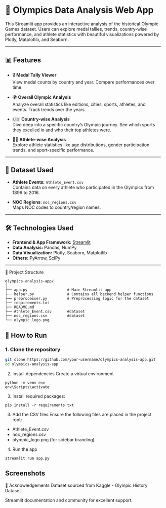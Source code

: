 # 🏅 Olympics Data Analysis Web App

This Streamlit app provides an interactive analysis of the historical Olympic Games dataset. Users can explore medal tallies, trends, country-wise performance, and athlete statistics with beautiful visualizations powered by Plotly, Matplotlib, and Seaborn.

---

## 📊 Features

- 🎖️ **Medal Tally Viewer**  
  View medal counts by country and year. Compare performances over time.

- 🌍 **Overall Olympic Analysis**  
  Analyze overall statistics like editions, cities, sports, athletes, and events. Track trends over the years.

- 🇺🇸 **Country-wise Analysis**  
  Dive deep into a specific country’s Olympic journey. See which sports they excelled in and who their top athletes were.

- 🧍‍♂️ **Athlete-wise Analysis**  
  Explore athlete statistics like age distributions, gender participation trends, and sport-specific performance.

---

## 🧾 Dataset Used

- **Athlete Events:** `Athlete_Event.csv`  
  Contains data on every athlete who participated in the Olympics from 1896 to 2016.

- **NOC Regions:** `noc_regions.csv`  
  Maps NOC codes to country/region names.

---

## 🛠️ Technologies Used

- **Frontend & App Framework:** [Streamlit](https://streamlit.io/)
- **Data Analysis:** Pandas, NumPy
- **Data Visualization:** Plotly, Seaborn, Matplotlib
- **Others:** PyArrow, SciPy

---
📁 Project Structure
```
olympics-analysis-app/
│
├── app.py                  # Main Streamlit app
├── helper.py               # Contains all backend helper functions
├── preprocesser.py         # Preprocessing logic for the dataset
├── requirements.txt
├── README.md
├── Athlete_Event.csv       #dataset
├── noc_regions.csv         #dataset
└── olympic_logo.png
```

## 🚀 How to Run

### 1. Clone the repository

```bash
git clone https://github.com/your-username/olympics-analysis-app.git
cd olympics-analysis-app
```

2. Install dependencies
Create a virtual environment
```
python -m venv env
env\Scripts\activate
```

3. Install required packages:
```
pip install -r requirements.txt
```

3. Add the CSV files
Ensure the following files are placed in the project root:
- Athlete_Event.csv
- noc_regions.csv
- olympic_logo.png (for sidebar branding)

4. Run the app
```
streamlit run app.py
```

## Screenshots


🙌 Acknowledgements
Dataset sourced from Kaggle - Olympic History Dataset

Streamlit documentation and community for excellent support.

